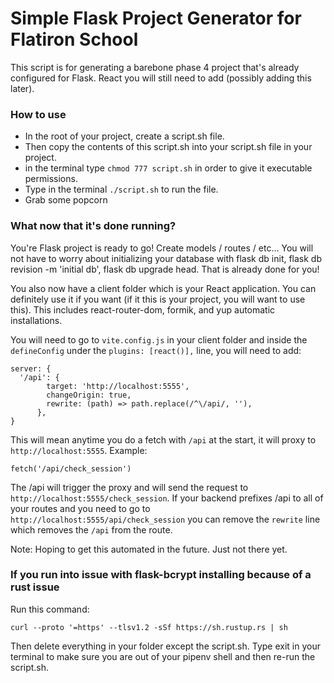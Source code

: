 # Simple Flask Project Generator for Flatiron School

This script is for generating a barebone phase 4 project that's already configured for Flask. React you will still need to add (possibly adding this later).

### How to use

* In the root of your project, create a script.sh file.
* Then copy the contents of this script.sh into your script.sh file in your project.
* in the terminal type `chmod 777 script.sh` in order to give it executable permissions.
* Type in the terminal `./script.sh` to run the file.
* Grab some popcorn

### What now that it's done running?

You're Flask project is ready to go! Create models / routes / etc... You will not have to worry about initializing your database with flask db init, flask db revision -m 'initial db', flask db upgrade head. That is already done for you!

You also now have a client folder which is your React application. You can definitely use it if you want (if it this is your project, you will want to use this). This includes react-router-dom, formik, and yup automatic installations.

You will need to go to `vite.config.js` in your client folder and inside the `defineConfig` under the `plugins: [react()],` line, you will need to add:

```
server: {
  '/api': {
        target: 'http://localhost:5555',
        changeOrigin: true,
        rewrite: (path) => path.replace(/^\/api/, ''),
      },
}

```

This will mean anytime you do a fetch with `/api` at the start, it will proxy to `http://localhost:5555`. Example:

```
fetch('/api/check_session')
```

The /api will trigger the proxy and will send the request to `http://localhost:5555/check_session`. If your backend prefixes /api to all of your routes and you need to go to `http://localhost:5555/api/check_session` you can remove the `rewrite` line which removes the `/api` from the route.

Note: Hoping to get this automated in the future. Just not there yet.

### If you run into issue with flask-bcrypt installing because of a rust issue

Run this command:
```
curl --proto '=https' --tlsv1.2 -sSf https://sh.rustup.rs | sh
```

Then delete everything in your folder except the script.sh. Type exit in your terminal to make sure you are out of your pipenv shell and then re-run the script.sh.